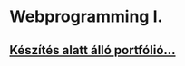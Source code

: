 # Webprogramming I.
## [Készítés alatt álló portfólió...](https://programmergnome.github.io/Webprogramming-I./)

